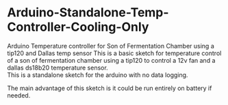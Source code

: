 Arduino-Standalone-Temp-Controller-Cooling-Only
===============================================

Arduino Temperature controller for Son of Fermentation Chamber using a tip120 and Dallas temp sensor
This is a basic sketch for temperature control of a son of fermentation chamber using a tip120 to control a 12v fan and a dallas ds18b20 temperature sensor.  
This is a standalone sketch for the arduino with no data logging.

The main advantage of this sketch is it could be run entirely on battery if needed.
